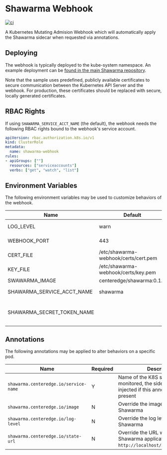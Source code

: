 # Shawarma Webhook

[![ci](https://github.com/CenterEdge/shawarma-webhook/actions/workflows/docker-image.yml/badge.svg)](https://github.com/CenterEdge/shawarma-webhook/actions/workflows/docker-image.yml)

A Kubernetes Mutating Admision Webhook which will automatically apply the Shawarma sidecar when requested via annotations.

## Deploying

The webhook is typically deployed to the kube-system namespace. An example deployment can be
[found in the main Shawarma repository](https://github.com/CenterEdge/shawarma/tree/master/example/injected).

Note that the sample uses predefined, publicly available certificates to secure communication between
the Kubernetes API Server and the webhook. For production, these certificates should be replaced with
secure, locally generated certificates.

## RBAC Rights

If using `SHAWARMA_SERVICE_ACCT_NAME` (the default), the webhook needs the following RBAC rights bound to
the webhook's service account.

```yaml
apiVersion: rbac.authorization.k8s.io/v1
kind: ClusterRole
metadata:
  name: shawarma-webhook
rules:
- apiGroups: [""]
  resources: ["serviceaccounts"]
  verbs: ["get", "watch", "list"]
```

## Environment Variables

The following environment variables may be used to customize behaviors of the webhook.

| Name                       | Default                              | Description |
| -------------------------- | ------------------------------------ | ----------- |
| LOG_LEVEL                  | warn                                 | Log level for the admission webhook |
| WEBHOOK_PORT               | 443                                  | Port used by the admission webhook |
| CERT_FILE                  | /etc/shawarma-webhook/certs/cert.pem | Certificate file used for TLS by the admission webhook |
| KEY_FILE                   | /etc/shawarma-webhook/certs/key.pem  | Key file used for TLS by the admission webhook |
| SWAWARMA_IMAGE             | centeredge/shawarma:0.1.2            | Default Shawarma image |
| SHAWARMA_SERVICE_ACCT_NAME | shawarma                             | Name of the service account which should be used for sidecars |
| SHAWARMA_SECRET_TOKEN_NAME |                                      | Name of the secret containing the Kubernetes token for Shawarma, overrides SHAWARMA_SERVICE_ACCT_NAME |

## Annotations

The following annotations may be applied to alter behaviors on a specific pod.

| Name                                  | Required | Description |
| ------------------------------------- | -------- | ----------- |
| `shawarma.centeredge.io/service-name` | Y        | Name of the K8S service to be monitored, the sidecar is not injected if this annotation is not present |
| `shawarma.centeredge.io/image`        | N        | Override the image used for Shawarma |
| `shawarma.centeredge.io/log-level`    | N        | Override the log level used by Shawarma |
| `shawarma.centeredge.io/state-url`    | N        | Override the URL which receives Shawarma application state (default `http://localhost/applicationstate`) |
